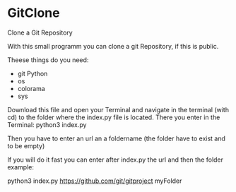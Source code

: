 # GitClone
Clone a Git Repository

With this small programm you can clone a git Repository, if this is public.

Theese things do you need:
- git Python
- os
- colorama
- sys

Download this file and open your Terminal and navigate in the terminal (with cd) to the folder where the index.py file is located. There you enter in the Terminal:
python3 index.py

Then you have to enter an url an a foldername (the folder have to exist and to be empty)

If you will do it fast you can enter after index.py the url and then the folder example:

python3 index.py https://github.com/git/gitproject myFolder

